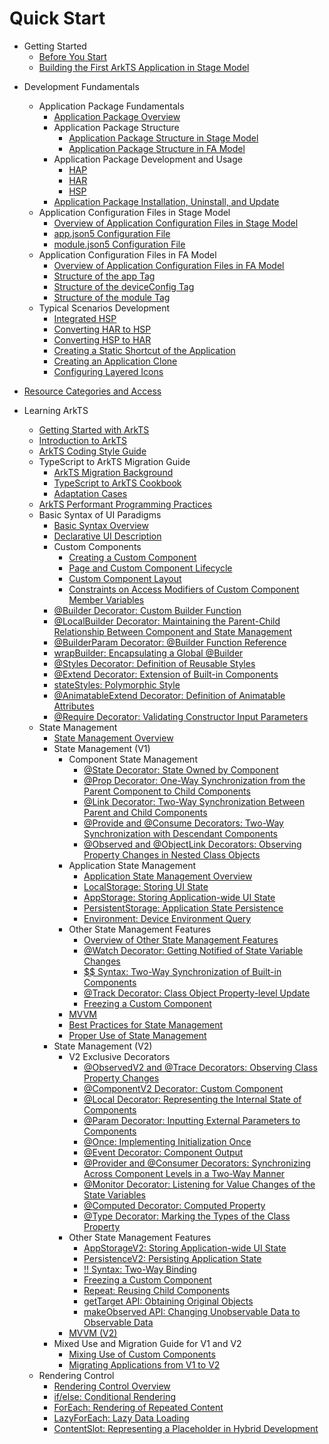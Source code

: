 # Quick Start
<!--Del-->
- Getting Started
  - [Before You Start](start-overview.md)
  - [Building the First ArkTS Application in Stage Model](start-with-ets-stage.md)
<!--DelEnd-->
- Development Fundamentals
  - Application Package Fundamentals
    - [Application Package Overview](application-package-overview.md)
    - Application Package Structure
      - [Application Package Structure in Stage Model](application-package-structure-stage.md)
      - [Application Package Structure in FA Model](application-package-structure-fa.md)
    - Application Package Development and Usage
      - [HAP](hap-package.md)
      - [HAR](har-package.md)
      - [HSP](in-app-hsp.md)
    - [Application Package Installation, Uninstall, and Update](application-package-install-uninstall.md)
  - Application Configuration Files in Stage Model
    - [Overview of Application Configuration Files in Stage Model](application-configuration-file-overview-stage.md)
    - [app.json5 Configuration File](app-configuration-file.md)
    - [module.json5 Configuration File](module-configuration-file.md)
  - Application Configuration Files in FA Model
    - [Overview of Application Configuration Files in FA Model](application-configuration-file-overview-fa.md)
    - [Structure of the app Tag](app-structure.md)
    - [Structure of the deviceConfig Tag](deviceconfig-structure.md)
    - [Structure of the module Tag](module-structure.md)
  - Typical Scenarios Development
    - [Integrated HSP](integrated-hsp.md)
    - [Converting HAR to HSP](har-to-hsp.md)
    - [Converting HSP to HAR](hsp-to-har.md)
    - [Creating a Static Shortcut of the Application](typical-scenario-configuration.md)
    - [Creating an Application Clone](app-clone.md)
    - [Configuring Layered Icons](layered-image.md)
  
- [Resource Categories and Access](resource-categories-and-access.md)

- Learning ArkTS
  - [Getting Started with ArkTS](arkts-get-started.md)
  - [Introduction to ArkTS](introduction-to-arkts.md)
  - [ArkTS Coding Style Guide](arkts-coding-style-guide.md)
  - TypeScript to ArkTS Migration Guide
    - [ArkTS Migration Background](arkts-migration-background.md)
    - [TypeScript to ArkTS Cookbook](typescript-to-arkts-migration-guide.md)
    - [Adaptation Cases](arkts-more-cases.md)
  - [ArkTS Performant Programming Practices](arkts-high-performance-programming.md)
  - Basic Syntax of UI Paradigms
    - [Basic Syntax Overview](arkts-basic-syntax-overview.md)
    - [Declarative UI Description](arkts-declarative-ui-description.md)
    - Custom Components
      - [Creating a Custom Component](arkts-create-custom-components.md)
      - [Page and Custom Component Lifecycle](arkts-page-custom-components-lifecycle.md)
      - [Custom Component Layout](arkts-page-custom-components-layout.md)
      - [Constraints on Access Modifiers of Custom Component Member Variables](arkts-custom-components-access-restrictions.md)
    - [\@Builder Decorator: Custom Builder Function](arkts-builder.md)
    - [\@LocalBuilder Decorator: Maintaining the Parent-Child Relationship Between Component and State Management](arkts-localBuilder.md)
    - [\@BuilderParam Decorator: @Builder Function Reference](arkts-builderparam.md)
    - [wrapBuilder: Encapsulating a Global @Builder](arkts-wrapBuilder.md)
    - [\@Styles Decorator: Definition of Reusable Styles](arkts-style.md)
    - [\@Extend Decorator: Extension of Built-in Components](arkts-extend.md)
    - [stateStyles: Polymorphic Style](arkts-statestyles.md)
    - [\@AnimatableExtend Decorator: Definition of Animatable Attributes](arkts-animatable-extend.md)
    - [\@Require Decorator: Validating Constructor Input Parameters](arkts-require.md)
  - State Management
    - [State Management Overview](arkts-state-management-overview.md)
    - State Management (V1)
      - Component State Management
        - [\@State Decorator: State Owned by Component](arkts-state.md)
        - [\@Prop Decorator: One-Way Synchronization from the Parent Component to Child Components](arkts-prop.md)
        - [\@Link Decorator: Two-Way Synchronization Between Parent and Child Components](arkts-link.md)
        - [\@Provide and \@Consume Decorators: Two-Way Synchronization with Descendant Components](arkts-provide-and-consume.md)
        - [\@Observed and \@ObjectLink Decorators: Observing Property Changes in Nested Class Objects](arkts-observed-and-objectlink.md)
      - Application State Management
        - [Application State Management Overview](arkts-application-state-management-overview.md)
        - [LocalStorage: Storing UI State](arkts-localstorage.md)
        - [AppStorage: Storing Application-wide UI State](arkts-appstorage.md)
        - [PersistentStorage: Application State Persistence](arkts-persiststorage.md)
        - [Environment: Device Environment Query](arkts-environment.md)
      - Other State Management Features
        - [Overview of Other State Management Features](arkts-other-state-mgmt-functions-overview.md)
        - [\@Watch Decorator: Getting Notified of State Variable Changes](arkts-watch.md)
        - [$$ Syntax: Two-Way Synchronization of Built-in Components](arkts-two-way-sync.md)
        - [\@Track Decorator: Class Object Property-level Update](arkts-track.md)
        - [Freezing a Custom Component](arkts-custom-components-freeze.md)
      - [MVVM](arkts-mvvm.md)
      - [Best Practices for State Management](arkts-state-management-best-practices.md)
      - [Proper Use of State Management](properly-use-state-management-to-develope.md)
    - State Management (V2)
      - V2 Exclusive Decorators
        - [\@ObservedV2 and \@Trace Decorators: Observing Class Property Changes](arkts-new-observedV2-and-trace.md)
        - [\@ComponentV2 Decorator: Custom Component](arkts-new-componentV2.md)
        - [\@Local Decorator: Representing the Internal State of Components](arkts-new-local.md)
        - [\@Param Decorator: Inputting External Parameters to Components](arkts-new-param.md)
        - [\@Once: Implementing Initialization Once](arkts-new-once.md)
        - [\@Event Decorator: Component Output](arkts-new-event.md)
        - [\@Provider and \@Consumer Decorators: Synchronizing Across Component Levels in a Two-Way Manner](arkts-new-Provider-and-Consumer.md)
        - [\@Monitor Decorator: Listening for Value Changes of the State Variables](arkts-new-monitor.md)
        - [\@Computed Decorator: Computed Property](arkts-new-Computed.md)
        - [\@Type Decorator: Marking the Types of the Class Property](arkts-new-type.md)
      - Other State Management Features
        - [AppStorageV2: Storing Application-wide UI State](arkts-new-appstoragev2.md)
        - [PersistenceV2: Persisting Application State](arkts-new-persistencev2.md)
        - [!! Syntax: Two-Way Binding](arkts-new-binding.md)
        - [Freezing a Custom Component](arkts-custom-components-freezeV2.md)
        - [Repeat: Reusing Child Components](arkts-new-rendering-control-repeat.md)
        - [getTarget API: Obtaining Original Objects](arkts-new-getTarget.md)
        - [makeObserved API: Changing Unobservable Data to Observable Data](arkts-new-makeObserved.md)
      - [MVVM (V2)](arkts-mvvm-V2.md)
    - Mixed Use and Migration Guide for V1 and V2
      - [Mixing Use of Custom Components](arkts-custom-component-mixed-scenarios.md)
      - [Migrating Applications from V1 to V2](arkts-v1-v2-migration.md)
  - Rendering Control
      - [Rendering Control Overview](arkts-rendering-control-overview.md)
      - [if/else: Conditional Rendering](arkts-rendering-control-ifelse.md)
      - [ForEach: Rendering of Repeated Content](arkts-rendering-control-foreach.md)
      - [LazyForEach: Lazy Data Loading](arkts-rendering-control-lazyforeach.md)
      - [ContentSlot: Representing a Placeholder in Hybrid Development](arkts-rendering-control-contentslot.md)
